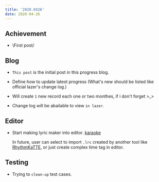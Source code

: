 ```yaml
---
title: '2020.0426'
date: 2020-04-26
---
```


## Achievement

- \First post/

## Blog

- `This post` is the initial post in this progress blog.

- Define how to update latest progress (What's new should be listed like official lazer's change log.)

- Will create `1` new record each one or two monthes, if i don't forget >_>

- Change log will be abailable to view `in lazer`.

## Editor

- Start making lyric maker into editor. [karaoke](#69@andy840119)

    In future, user can select to import `.lrc` created by another tool like [RhythmKaTTE](http://juna-idler.blogspot.com/2016/05/rhythmkatte-version-01.html), or just create complex time tag in editor.


## Testing

- Trying to `clean-up` test cases.
